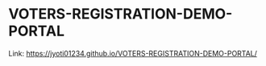 # VOTERS-REGISTRATION-DEMO-PORTAL
Link:
https://jyoti01234.github.io/VOTERS-REGISTRATION-DEMO-PORTAL/

